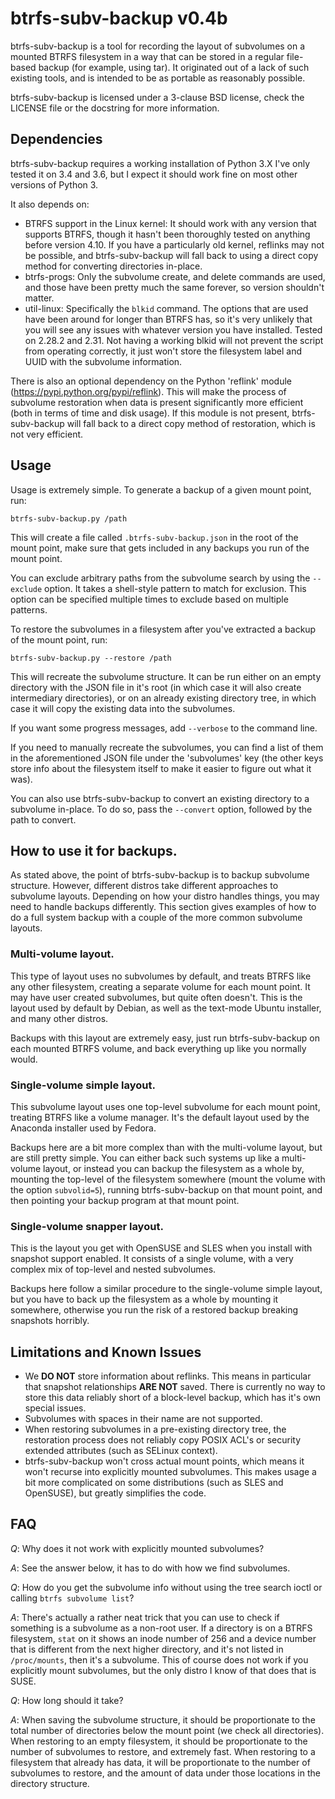 # btrfs-subv-backup v0.4b
btrfs-subv-backup is a tool for recording the layout of subvolumes on
a mounted BTRFS filesystem in a way that can be stored in a regular
file-based backup (for example, using tar).  It originated out of
a lack of such existing tools, and is intended to be as portable as
reasonably possible.

btrfs-subv-backup is licensed under a 3-clause BSD license, check the
LICENSE file or the docstring for more information.

## Dependencies

btrfs-subv-backup requires a working installation of Python 3.X  I've
only tested it on 3.4 and 3.6, but I expect it should work fine on most
other versions of Python 3.

It also depends on:
* BTRFS support in the Linux kernel: It should work with any version
  that supports BTRFS, though it hasn't been thoroughly tested on anything
  before version 4.10.  If you have a particularly old kernel, reflinks
  may not be possible, and btrfs-subv-backup will fall back to using a
  direct copy method for converting directories in-place.
* btrfs-progs: Only the subvolume create, and delete commands are used,
  and those have been pretty much the same forever, so version shouldn't
  matter.
* util-linux: Specifically the `blkid` command.  The options that are
  used have been around for longer than BTRFS has, so it's very unlikely
  that you will see any issues with whatever version you have installed.
  Tested on 2.28.2 and 2.31.  Not having a working blkid will not prevent
  the script from operating correctly, it just won't store the filesystem
  label and UUID with the subvolume information.

There is also an optional dependency on the Python 'reflink' module
(https://pypi.python.org/pypi/reflink).  This will make the process of
subvolume restoration when data is present significantly more efficient
(both in terms of time and disk usage).  If this module is not present,
btrfs-subv-backup will fall back to a direct copy method of restoration,
which is not very efficient.

## Usage
Usage is extremely simple.  To generate a backup of a given mount
point, run:

`btrfs-subv-backup.py /path`

This will create a file called `.btrfs-subv-backup.json` in the root of
the mount point, make sure that gets included in any backups you run of
the mount point.

You can exclude arbitrary paths from the subvolume search by using the
`--exclude` option.  It takes a shell-style pattern to match for
exclusion.  This option can be specified multiple times to exclude based
on multiple patterns.

To restore the subvolumes in a filesystem after you've extracted a backup
of the mount point, run:

`btrfs-subv-backup.py --restore /path`

This will recreate the subvolume structure.  It can be run either on an
empty directory with the JSON file in it's root (in which case it will
also create intermediary directories), or on an already existing directory
tree, in which case it will copy the existing data into the subvolumes.

If you want some progress messages, add `--verbose` to the command line.

If you need to manually recreate the subvolumes, you can find a list
of them in the aforementioned JSON file under the 'subvolumes' key (the
other keys store info about the filesystem itself to make it easier to
figure out what it was).

You can also use btrfs-subv-backup to convert an existing directory to
a subvolume in-place.  To do so, pass the `--convert` option, followed
by the path to convert.

## How to use it for backups.
As stated above, the point of btrfs-subv-backup is to backup subvolume
structure.  However, different distros take different approaches to
subvolume layouts.  Depending on how your distro handles things, you
may need to handle backups differently.  This section gives examples
of how to do a full system backup with a couple of the more common
subvolume layouts.

### Multi-volume layout.
This type of layout uses no subvolumes by default, and treats BTRFS like
any other filesystem, creating a separate volume for each mount point.
It may have user created subvolumes, but quite often doesn't.  This is
the layout used by default by Debian, as well as the text-mode Ubuntu
installer, and many other distros.

Backups with this layout are extremely easy, just run btrfs-subv-backup on
each mounted BTRFS volume, and back everything up like you normally would.

### Single-volume simple layout.
This subvolume layout uses one top-level subvolume for each mount point,
treating BTRFS like a volume manager.  It's the default layout used by
the Anaconda installer used by Fedora.

Backups here are a bit more complex than with the multi-volume layout,
but are still pretty simple.  You can either back such systems up like
a multi-volume layout, or instead you can backup the filesystem as a
whole by, mounting the top-level of the filesystem somewhere (mount the
volume with the option `subvolid=5`), running btrfs-subv-backup on that
mount point, and then pointing your backup program at that mount point.

### Single-volume snapper layout.
This is the layout you get with OpenSUSE and SLES when you install with
snapshot support enabled.  It consists of a single volume, with a very
complex mix of top-level and nested subvolumes.

Backups here follow a similar procedure to the single-volume simple
layout, but you have to back up the filesystem as a whole by mounting
it somewhere, otherwise you run the risk of a restored backup breaking
snapshots horribly.

## Limitations and Known Issues
* We __DO NOT__ store information about reflinks.  This means in particular
that snapshot relationships __ARE NOT__ saved.  There is currently no
way to store this data reliably short of a block-level backup, which
has it's own special issues.
* Subvolumes with spaces in their name are not supported.
* When restoring subvolumes in a pre-existing directory tree, the
restoration process does not reliably copy POSIX ACL's or security
extended attributes (such as SELinux context).
* btrfs-subv-backup won't cross actual mount points, which means it
won't recurse into explicitly mounted subvolumes.  This makes usage a
bit more complicated on some distributions (such as SLES and OpenSUSE),
but greatly simplifies the code.

## FAQ
*Q*: Why does it not work with explicitly mounted subvolumes?

*A*: See the answer below, it has to do with how we find subvolumes.

*Q*: How do you get the subvolume info without using the tree search
ioctl or calling `btrfs subvolume list`?

*A*: There's actually a rather neat trick that you can use to check if
something is a subvolume as a non-root user.  If a directory is on a BTRFS
filesystem, `stat` on it shows an inode number of 256 and a device number
that is different from the next higher directory, and it's not listed in
`/proc/mounts`, then it's a subvolume.  This of course does not work if
you explicitly mount subvolumes, but the only distro I know of that does
that is SUSE.

*Q*: How long should it take?

*A*: When saving the subvolume structure, it should be proportionate
to the total number of directories below the mount point (we check
all directories).  When restoring to an empty filesystem, it should
be proportionate to the number of subvolumes to restore, and extremely
fast.  When restoring to a filesystem that already has data, it will be
proportionate to the number of subvolumes to restore, and the amount of
data under those locations in the directory structure.
